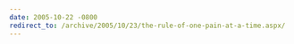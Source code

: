 ```yaml
---
date: 2005-10-22 -0800
redirect_to: /archive/2005/10/23/the-rule-of-one-pain-at-a-time.aspx/
---
```

